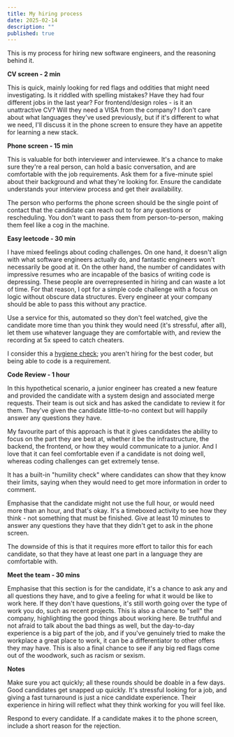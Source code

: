 ```yaml
---
title: My hiring process
date: 2025-02-14
description: ""
published: true
---
```


This is my process for hiring new software engineers, and the reasoning behind it.

**CV screen - 2 min**

This is quick, mainly looking for red flags and oddities that might need investigating. Is it riddled with spelling mistakes? Have they had four different jobs in the last year? For frontend/design roles - is it an unattractive CV? Will they need a VISA from the company?
I don't care about what languages they've used previously, but if it's different to what we need, I'll discuss it in the phone screen to ensure they have an appetite for learning a new stack.

**Phone screen - 15 min**

This is valuable for both interviewer and interviewee. It's a chance to make sure they're a real person, can hold a basic conversation, and are comfortable with the job requirements. Ask them for a five-minute spiel about their background and what they're looking for.
Ensure the candidate understands your interview process and get their availability.

The person who performs the phone screen should be the single point of contact that the candidate can reach out to for any questions or rescheduling. You don't want to pass them from person-to-person, making them feel like a cog in the machine.

**Easy leetcode - 30 min**

I have mixed feelings about coding challenges. On one hand, it doesn't align with what software engineers actually do, and fantastic engineers won't necessarily be good at it. On the other hand, the number of candidates with impressive resumes who are incapable of the basics of writing code is depressing. These people are overrepresented in hiring and can waste a lot of time. For that reason, I opt for a simple code challenge with a focus on logic without obscure data structures. Every engineer at your company should be able to pass this without any practice.

Use a service for this, automated so they don't feel watched, give the candidate more time than you think they would need (it's stressful, after all), let them use whatever language they are comfortable with, and review the recording at 5x speed to catch cheaters.

I consider this a [hygiene check](/blog/21hygiene); you aren't hiring for the best coder, but being able to code is a requirement.

**Code Review - 1 hour**

In this hypothetical scenario, a junior engineer has created a new feature and provided the candidate with a system design and associated merge requests. Their team is out sick and has asked the candidate to review it for them. They've given the candidate little-to-no context but will happily answer any questions they have.

My favourite part of this approach is that it gives candidates the ability to focus on the part they are best at, whether it be the infrastructure, the backend, the frontend, or how they would communicate to a junior. And I love that it can feel comfortable even if a candidate is not doing well, whereas coding challenges can get extremely tense.

It has a built-in "humility check" where candidates can show that they know their limits, saying when they would need to get more information in order to comment.

Emphasise that the candidate might not use the full hour, or would need more than an hour, and that's okay. It's a timeboxed activity to see how they think - not something that must be finished. Give at least 10 minutes to answer any questions they have that they didn't get to ask in the phone screen.

The downside of this is that it requires more effort to tailor this for each candidate, so that they have at least one part in a language they are comfortable with.

**Meet the team - 30 mins**

Emphasise that this section is for the candidate, it's a chance to ask any and all questions they have, and to give a feeling for what it would be like to work here.
If they don't have questions, it's still worth going over the type of work you do, such as recent projects.
This is also a chance to "sell" the company, highlighting the good things about working here. Be truthful and not afraid to talk about the bad things as well, but the day-to-day experience is a big part of the job, and if you've genuinely tried to make the workplace a great place to work, it can be a differentiator to other offers they may have.
This is also a final chance to see if any big red flags come out of the woodwork, such as racism or sexism.

**Notes**

Make sure you act quickly; all these rounds should be doable in a few days. Good candidates get snapped up quickly. It's stressful looking for a job, and giving a fast turnaround is just a nice candidate experience. Their experience in hiring will reflect what they think working for you will feel like.

Respond to every candidate. If a candidate makes it to the phone screen, include a short reason for the rejection.
